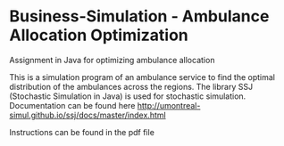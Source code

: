 # Business-Simulation - Ambulance Allocation Optimization
Assignment in Java for optimizing ambulance allocation

This is a simulation program of an ambulance service to find the optimal distribution of the ambulances across the regions. 
The library SSJ (Stochastic Simulation in Java) is used for stochastic simulation. 
Documentation can be found here http://umontreal-simul.github.io/ssj/docs/master/index.html

Instructions can be found in the pdf file


